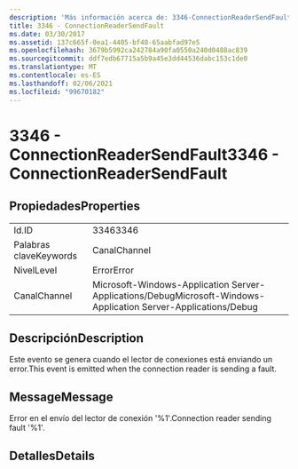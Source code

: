 ```yaml
---
description: 'Más información acerca de: 3346-ConnectionReaderSendFault'
title: 3346 - ConnectionReaderSendFault
ms.date: 03/30/2017
ms.assetid: 137c665f-0ea1-4405-bf48-65aabfad97e5
ms.openlocfilehash: 3679b5992ca242784a90fa0550a240d0488ac839
ms.sourcegitcommit: ddf7edb67715a5b9a45e3dd44536dabc153c1de0
ms.translationtype: MT
ms.contentlocale: es-ES
ms.lasthandoff: 02/06/2021
ms.locfileid: "99670182"
---
```

# <a name="3346---connectionreadersendfault"></a><span data-ttu-id="b5e0c-103">3346 - ConnectionReaderSendFault</span><span class="sxs-lookup"><span data-stu-id="b5e0c-103">3346 - ConnectionReaderSendFault</span></span>

## <a name="properties"></a><span data-ttu-id="b5e0c-104">Propiedades</span><span class="sxs-lookup"><span data-stu-id="b5e0c-104">Properties</span></span>  
  
|||  
|-|-|  
|<span data-ttu-id="b5e0c-105">Id.</span><span class="sxs-lookup"><span data-stu-id="b5e0c-105">ID</span></span>|<span data-ttu-id="b5e0c-106">3346</span><span class="sxs-lookup"><span data-stu-id="b5e0c-106">3346</span></span>|  
|<span data-ttu-id="b5e0c-107">Palabras clave</span><span class="sxs-lookup"><span data-stu-id="b5e0c-107">Keywords</span></span>|<span data-ttu-id="b5e0c-108">Canal</span><span class="sxs-lookup"><span data-stu-id="b5e0c-108">Channel</span></span>|  
|<span data-ttu-id="b5e0c-109">Nivel</span><span class="sxs-lookup"><span data-stu-id="b5e0c-109">Level</span></span>|<span data-ttu-id="b5e0c-110">Error</span><span class="sxs-lookup"><span data-stu-id="b5e0c-110">Error</span></span>|  
|<span data-ttu-id="b5e0c-111">Canal</span><span class="sxs-lookup"><span data-stu-id="b5e0c-111">Channel</span></span>|<span data-ttu-id="b5e0c-112">Microsoft-Windows-Application Server-Applications/Debug</span><span class="sxs-lookup"><span data-stu-id="b5e0c-112">Microsoft-Windows-Application Server-Applications/Debug</span></span>|  
  
## <a name="description"></a><span data-ttu-id="b5e0c-113">Descripción</span><span class="sxs-lookup"><span data-stu-id="b5e0c-113">Description</span></span>  

 <span data-ttu-id="b5e0c-114">Este evento se genera cuando el lector de conexiones está enviando un error.</span><span class="sxs-lookup"><span data-stu-id="b5e0c-114">This event is emitted when the connection reader is sending a fault.</span></span>  
  
## <a name="message"></a><span data-ttu-id="b5e0c-115">Message</span><span class="sxs-lookup"><span data-stu-id="b5e0c-115">Message</span></span>  

 <span data-ttu-id="b5e0c-116">Error en el envío del lector de conexión '%1'.</span><span class="sxs-lookup"><span data-stu-id="b5e0c-116">Connection reader sending fault '%1'.</span></span>  
  
## <a name="details"></a><span data-ttu-id="b5e0c-117">Detalles</span><span class="sxs-lookup"><span data-stu-id="b5e0c-117">Details</span></span>
